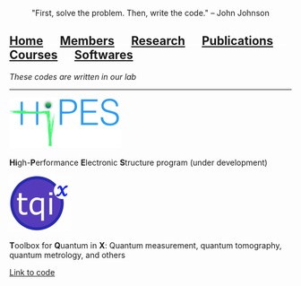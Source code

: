 <p align="center">
"First, solve the problem. Then, write the code." – John Johnson
</p>

## [Home](index.md)<img src="test_space.png" width="30" height="1">[Members](members.md)<img src="test_space.png" width="30" height="1">[Research](research.md)<img src="test_space.png" width="30" height="1">[Publications](publications.md)<img src="test_space.png" width="30" height="1">[Courses](courses.md)<img src="test_space.png" width="30" height="1">[<ins>Softwares</ins>](softwares.md)

_These codes are written in our lab_

<hr style="solid blue">

<p align="left">
<img src="hipes.png" width="200" height="90">
</p>

**Hi**gh-**P**erformance **E**lectronic **S**tructure program (under development)



<p align="left">
<img src="tqix-logo.png" width="110" height="100">
</p>

**T**oolbox for **Q**uantum in **X**: Quantum measurement, quantum tomography, quantum metrology, and others

[Link to code](https://vqisinfo.wixsite.com/tqix)


